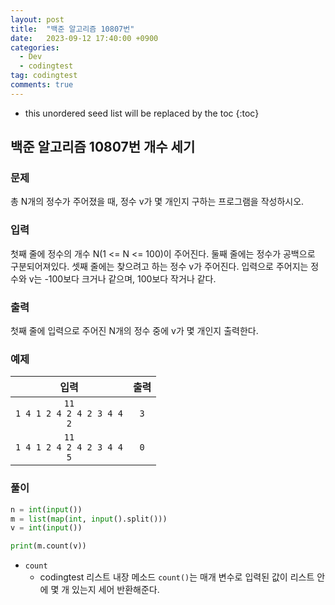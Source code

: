 ```yaml
---
layout: post
title:  "백준 알고리즘 10807번"
date:   2023-09-12 17:40:00 +0900
categories:
  - Dev
  - codingtest
tag: codingtest
comments: true
---
```


* this unordered seed list will be replaced by the toc
{:toc}

## 백준 알고리즘 10807번 개수 세기

### 문제

총 N개의 정수가 주어졌을 때, 정수 v가 몇 개인지 구하는 프로그램을 작성하시오.

### 입력

첫째 줄에 정수의 개수 N(1 <= N <= 100)이 주어진다. 둘째 줄에는 정수가 공백으로 구분되어져있다. 셋째 줄에는 찾으려고 하는 정수 v가 주어진다. 입력으로 주어지는 정수와 v는 -100보다 크거나 같으며, 100보다 작거나 같다.

### 출력

첫째 줄에 입력으로 주어진 N개의 정수 중에 v가 몇 개인지 출력한다. 

### 예제

| 입력 | 출력 |
| :--: | :--: |
| `11` <br/> `1 4 1 2 4 2 4 2 3 4 4` <br/> `2` | `3` |
| `11` <br/> `1 4 1 2 4 2 4 2 3 4 4` <br/> `5` | `0` |

### 풀이

```py
n = int(input())
m = list(map(int, input().split()))
v = int(input())

print(m.count(v))
```

- `count`
  - codingtest 리스트 내장 메소드 `count()`는 매개 변수로 입력된 값이 리스트 안에 몇 개 있는지 세어 반환해준다.
